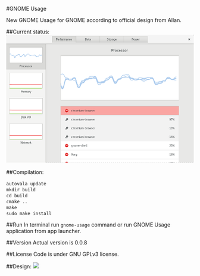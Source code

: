 #GNOME Usage

New GNOME Usage for GNOME according to official design from Allan.

##Current status:
![Screenshot](screenshot.png?raw=true )

##Compilation:
```
autovala update
mkdir build
cd build
cmake ..
make
sudo make install
```
##Run
In terminal run ```gnome-usage``` command or run GNOME Usage application from app launcher.

##Version
Actual version is 0.0.8

##License
Code is under GNU GPLv3 license.

##Design:
<img src="https://raw.githubusercontent.com/gnome-design-team/gnome-mockups/master/usage/usage-wires.png">
